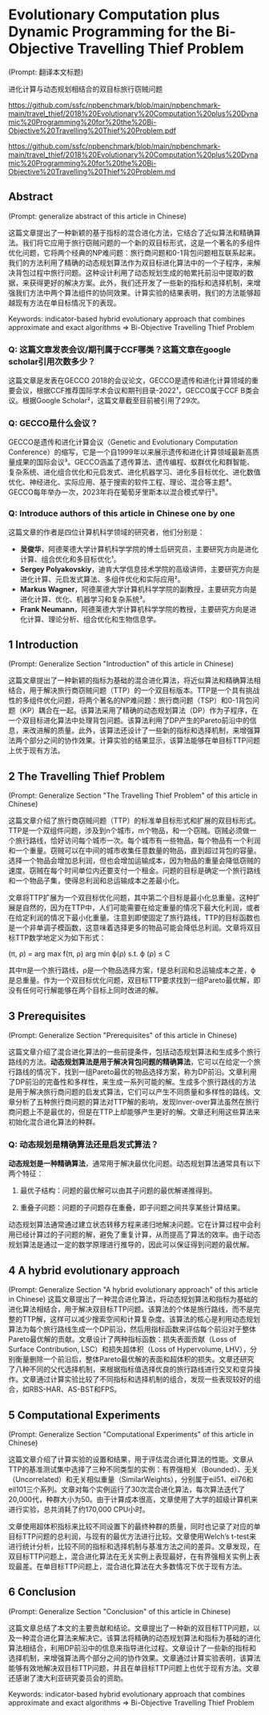 # Evolutionary Computation plus Dynamic Programming for the Bi-Objective Travelling Thief Problem

(Prompt: 翻译本文标题)

进化计算与动态规划相结合的双目标旅行窃贼问题

https://github.com/ssfc/npbenchmark/blob/main/npbenchmark-main/travel_thief/2018%20Evolutionary%20Computation%20plus%20Dynamic%20Programming%20for%20the%20Bi-Objective%20Travelling%20Thief%20Problem.pdf

https://github.com/ssfc/npbenchmark/blob/main/npbenchmark-main/travel_thief/2018%20Evolutionary%20Computation%20plus%20Dynamic%20Programming%20for%20the%20Bi-Objective%20Travelling%20Thief%20Problem.md

## Abstract

(Prompt: generalize abstract of this article in Chinese)

这篇文章提出了一种新颖的基于指标的混合进化方法，它结合了近似算法和精确算法。我们将它应用于旅行窃贼问题的一个新的双目标形式，这是一个著名的多组件优化问题，它将两个经典的NP难问题：旅行商问题和0-1背包问题相互联系起来。我们的方法利用了精确的动态规划算法作为双目标进化算法中的一个子程序，来解决背包过程中旅行问题。这种设计利用了动态规划生成的帕累托前沿中提取的数据，来获得更好的解决方案。此外，我们还开发了一些新的指标和选择机制，来增强我们方法中两个算法组件的协同效果。计算实验的结果表明，我们的方法能够超越现有方法在单目标情况下的表现。

Keywords: indicator-based hybrid evolutionary approach that combines approximate and exact algorithms => Bi-Objective Travelling Thief Problem

### Q: 这篇文章发表会议/期刊属于CCF哪类？这篇文章在google scholar引用次数多少？

这篇文章是发表在GECCO 2018的会议论文，GECCO是遗传和进化计算领域的重要会议，根据CCF推荐国际学术会议和期刊目录-2022¹，GECCO属于CCF B类会议。根据Google Scholar²，这篇文章截至目前被引用了29次。

### Q: GECCO是什么会议？

GECCO是遗传和进化计算会议（Genetic and Evolutionary Computation Conference）的缩写，它是一个自1999年以来展示遗传和进化计算领域最新高质量成果的国际会议³。GECCO涵盖了遗传算法、遗传编程、蚁群优化和群智能、复杂系统、进化组合优化和元启发式、进化机器学习、进化多目标优化、进化数值优化、神经进化、实际应用、基于搜索的软件工程、理论、混合等主题⁴。GECCO每年举办一次，2023年将在葡萄牙里斯本以混合模式举行⁵。

### Q: Introduce authors of this article in Chinese one by one

这篇文章的作者是四位计算机科学领域的研究者，他们分别是：

- **吴俊华**，阿德莱德大学计算机科学学院的博士后研究员，主要研究方向是进化计算、组合优化和多目标优化¹。
- **Sergey Polyakovskiy**，迪肯大学信息技术学院的高级讲师，主要研究方向是进化计算、元启发式算法、多组件优化和实际应用²。
- **Markus Wagner**，阿德莱德大学计算机科学学院的副教授，主要研究方向是进化计算、优化、机器学习和复杂系统³。
- **Frank Neumann**，阿德莱德大学计算机科学学院的教授，主要研究方向是进化计算、理论分析、组合优化和生物信息学。

## 1 Introduction

(Prompt: Generalize Section "Introduction" of this article in Chinese)

这篇文章提出了一种新颖的指标为基础的混合进化算法，将近似算法和精确算法相结合，用于解决旅行商窃贼问题（TTP）的一个双目标版本。TTP是一个具有挑战性的多组件优化问题，将两个著名的NP难问题：旅行商问题（TSP）和0-1背包问题（KP）耦合在一起。该算法采用了精确的动态规划算法（DP）作为子程序，在一个双目标进化算法中处理背包问题。该算法利用了DP产生的Pareto前沿中的信息，来改进解的质量。此外，该算法还设计了一些新的指标和选择机制，来增强算法两个部分之间的协作效果。计算实验的结果显示，该算法能够在单目标TTP问题上优于现有方法。

## 2 The Travelling Thief Problem

(Prompt: Generalize Section "The Travelling Thief Problem" of this article in Chinese)

这篇文章介绍了旅行商窃贼问题（TTP）的标准单目标形式和扩展的双目标形式。TTP是一个双组件问题，涉及到n个城市，m个物品，和一个窃贼。窃贼必须做一个旅行路线，恰好访问每个城市一次。每个城市有一些物品，每个物品有一个利润和一个重量。窃贼可以在中间的城市收集任意数量的物品，直到超过背包的容量。选择一个物品会增加总利润，但也会增加运输成本，因为物品的重量会降低窃贼的速度。窃贼在每个时间单位内还要支付一个租金。问题的目标是确定一个旅行路线和一个物品子集，使得总利润和总运输成本之差最小化。

文章将TTP扩展为一个双目标优化问题，其中第二个目标是最小化总重量。这种扩展是自然的，因为在TTP中，人们可能需要在给定重量的情况下最大化利润，或者在给定利润的情况下最小化重量。注意到即使固定了旅行路线，TTP的目标函数也是一个非单调子模函数，这意味着选择更多的物品可能会降低总利润。文章将双目标TTP数学地定义为如下形式：

(π, ρ) =
arg max f(π, ρ)
arg min ϕ(ρ)
s.t. ϕ (ρ) ≤ C

其中π是一个旅行路线，ρ是一个物品选择方案，f是总利润和总运输成本之差，ϕ是总重量。作为一个双目标优化问题，双目标TTP要求找到一组Pareto最优解，即没有任何可行解能够在两个目标上同时改进的解。

## 3 Prerequisites

(Prompt: Generalize Section "Prerequisites" of this article in Chinese)

这篇文章介绍了混合进化算法的一些前提条件，包括动态规划算法和生成多个旅行路线的方法。**动态规划算法是用于解决背包问题的精确算法**，它可以在给定一个旅行路线的情况下，找到一组Pareto最优的物品选择方案，称为DP前沿。文章利用了DP前沿的完备性和多样性，来生成一系列可能的解。生成多个旅行路线的方法是用于解决旅行商问题的启发式算法，它们可以产生不同质量和多样性的路线。文章分析了五种旅行商问题的算法对TTP解的影响，发现Inver-over算法虽然在旅行商问题上不是最优的，但是在TTP上却能够产生更好的解。文章还利用这些算法来初始化混合进化算法的种群。

### Q: 动态规划是精确算法还是启发式算法？

**动态规划是一种精确算法**，通常用于解决最优化问题。动态规划算法通常具有以下两个特征：

1. 最优子结构：问题的最优解可以由其子问题的最优解递推得到。

2. 重叠子问题：问题的子问题存在重叠，即子问题之间共享某些计算结果。

动态规划算法通常通过建立状态转移方程来递归地解决问题。它在计算过程中会利用已经计算过的子问题的解，避免了重复计算，从而提高了算法的效率。由于动态规划算法是通过一定的数学原理进行推导的，因此可以保证得到问题的最优解。

## 4 A hybrid evolutionary approach

(Prompt: Generalize Section "A hybrid evolutionary approach" of this article in Chinese)
这篇文章提出了一种混合进化算法，将动态规划算法和指标为基础的进化算法相结合，用于解决双目标TTP问题。该算法的个体是旅行路线，而不是完整的TTP解，这样可以减少搜索空间和计算复杂度。该算法的核心是利用动态规划算法为每个旅行路线生成一个DP前沿，然后用指标函数来评估每个前沿对于整体Pareto最优解的贡献。文章设计了两种指标函数：损失表面贡献（Loss of Surface Contribution, LSC）和损失超体积（Loss of Hypervolume, LHV），分别衡量删除一个前沿后，整体Pareto最优解的表面和超体积的损失。文章还研究了八种不同的父代选择机制，来根据指标值选择优良的旅行路线进行交叉和变异操作。文章通过计算实验比较了不同指标和选择机制的组合，发现一些表现较好的组合，如RBS-HAR、AS-BST和FPS。

## 5 Computational Experiments

(Prompt: Generalize Section "Computational Experiments" of this article in Chinese)

这篇文章介绍了计算实验的设置和结果，用于评估混合进化算法的性能。文章从TTP的基准测试集中选择了三种不同类型的实例：有界强相关（Bounded）、无关（Uncorrelated）和无关相似重量（SimilarWeights），分别属于eil51、eil76和eil101三个系列。文章对每个实例运行了30次混合进化算法，每次算法迭代了20,000代，种群大小为50。由于计算成本很高，文章使用了大学的超级计算机来进行实验，总共消耗了约170,000 CPU小时。

文章使用超体积指标来比较不同设置下的最终种群的质量，同时也记录了对应的单目标TTP问题的总利润，与现有的最优方法进行比较。文章使用Welch’s t-test来进行统计分析，比较不同的指标和选择机制与基准方法之间的差异。文章发现，在双目标TTP问题上，混合进化算法在无关实例上表现最好，在有界强相关实例上表现最差。在单目标TTP问题上，混合进化算法在大多数情况下优于现有方法。

## 6 Conclusion

(Prompt: Generalize Section "Conclusion" of this article in Chinese)

这篇文章总结了本文的主要贡献和结论。文章提出了一种新的双目标TTP问题，以及一种混合进化算法来解决它。该算法将精确的动态规划算法和指标为基础的进化算法相结合，利用DP前沿中的信息来指导进化过程。文章设计了一些新的指标和选择机制，来增强算法两个部分之间的协作效果。文章通过计算实验表明，该算法能够有效地解决双目标TTP问题，并且在单目标TTP问题上也优于现有方法。文章还感谢了澳大利亚研究委员会的资助。

Keywords: indicator-based hybrid evolutionary approach that combines approximate and exact algorithms => Bi-Objective Travelling Thief Problem